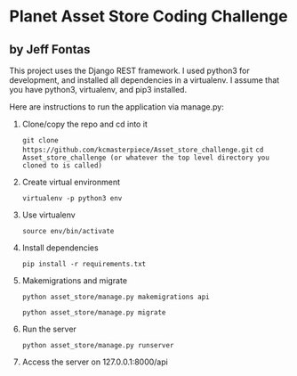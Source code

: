 # Planet Asset Store Coding Challenge

## by Jeff Fontas

This project uses the Django REST framework. I used python3 for development, and installed all dependencies in a virtualenv.  I assume that you have python3, virtualenv, and pip3 installed.

Here are instructions to run the application via manage.py:

1. Clone/copy the repo and cd into it

	`git clone https://github.com/kcmasterpiece/Asset_store_challenge.git`
	`cd Asset_store_challenge (or whatever the top level directory you cloned to is called)`
2. Create virtual environment 

	`virtualenv -p python3 env`
3. Use virtualenv

	`source env/bin/activate`
4. Install dependencies

	`pip install -r requirements.txt`
5. Makemigrations and migrate

	`python asset_store/manage.py makemigrations api`
	
	`python asset_store/manage.py migrate`
6. Run the server

	`python asset_store/manage.py runserver`
	
7. Access the server on 127.0.0.1:8000/api 
